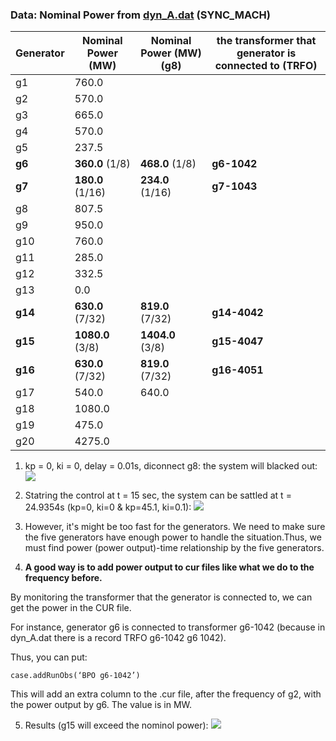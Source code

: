 ### Data: Nominal Power from [dyn_A.dat](https://github.com/realgjl/sfcNordic/blob/master/examples/dyn_A.dat) (SYNC_MACH)
| Generator | Nominal Power (MW)| Nominal Power (MW) (g8)| the transformer that generator is connected to (TRFO) |
|-----------|-------------------|------------------------|-------------------------------------------------------|
| g1        | 760.0             |                        |                                                       |
| g2        | 570.0             |                        |                                                       |
| g3        | 665.0             |                        |                                                       |
| g4        | 570.0             |                        |                                                       |
| g5        | 237.5             |                        |                                                       |
| **g6**    | **360.0** (1/8)   | **468.0**  (1/8)       | **g6-1042**                                           |
| **g7**    | **180.0** (1/16)  | **234.0**  (1/16)      | **g7-1043**                                           |
| g8        | 807.5             |                        |                                                       |
| g9        | 950.0             |                        |                                                       |
| g10       | 760.0             |                        |                                                       |
| g11       | 285.0             |                        |                                                       |
| g12       | 332.5             |                        |                                                       |
| g13       | 0.0               |                        |                                                       |
| **g14**   | **630.0** (7/32)  | **819.0**  (7/32)      | **g14-4042**                                          |
| **g15**   | **1080.0** (3/8)  | **1404.0**  (3/8)      | **g15-4047**                                          |
| **g16**   | **630.0** (7/32)  | **819.0**  (7/32)      | **g16-4051**                                          |
| g17       | 540.0             | 640.0                  |                                                       |
| g18       | 1080.0            |                        |                                                       |
| g19       | 475.0             |                        |                                                       |
| g20       | 4275.0            |                        |                                                       |

1. kp = 0, ki = 0, delay = 0.01s, diconnect g8: the system will blacked out:
![](https://i.loli.net/2019/04/19/5cb9e45407eab.png)

2. Statring the control at t = 15 sec, the system can be sattled at t = 24.9354s (kp=0, ki=0 & kp=45.1, ki=0.1):
![](https://i.loli.net/2019/04/19/5cb9e5773523b.png)

3. However, it's might be too fast for the generators. We need to make sure the five generators have enough power to handle the situation.Thus, we must find power (power output)-time relationship by the five generators.

4. **A good way is to add power output to cur files like what we do to the frequency before.**

By monitoring the transformer that the generator is connected to, we can get the power in the CUR file.

For instance, generator g6 is connected to transformer g6-1042  (because in dyn_A.dat there is a record TRFO g6-1042 g6 1042).

Thus, you can put:
```shell
case.addRunObs(‘BPO g6-1042’)
```
This will add an extra column to the .cur file, after the frequency of g2, with the power output by g6. The value is in MW.

5. Results (g15 will exceed the nominol power):
![](https://i.loli.net/2019/04/21/5cbb54fb890ac.png)
